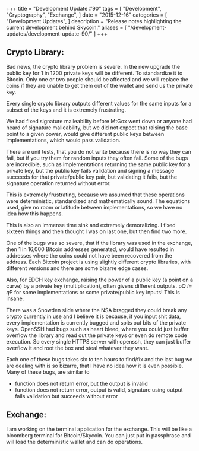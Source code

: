 +++
title = "Development Update #90"
tags = [
    "Development",
    "Cryptography",
    "Exchange",
]
date = "2015-12-16"
categories = [
    "Development Updates",
]
description = "Release notes highlighting the current development behind Skycoin."
aliases = [
	"/development-updates/development-update-90/"
]
+++

## Crypto Library:

Bad news, the crypto library problem is severe. In the new upgrade the public key for 1 in 1200 private keys will be different. To standardize it to Bitcoin. Only one or two people should be affected and we will replace the coins if they are unable to get them out of the wallet and send us the private key.

Every single crypto library outputs different values for the same inputs for a subset of the keys and it is extremely frustrating.

We had fixed signature malleability before MtGox went down or anyone had heard of signature malleability, but we did not expect that raising the base point to a given power, would give different public keys between implementations, which would pass validation.

There are unit tests, that you do not write because there is no way they can fail, but if you try them for random inputs they often fail. Some of the bugs are incredible, such as implementations returning the same public key for a private key, but the public key fails validation and signing a message succeeds for that private/public key pair, but validating it fails, but the signature operation returned without error.

This is extremely frustrating, because we assumed that these operations were deterministic, standardized and mathematically sound. The equations used, give no room or latitude between implementations, so we have no idea how this happens.

This is also an immense time sink and extremely demoralizing. I fixed sixteen things and then thought I was on last one, but then find two more.

One of the bugs was so severe, that if the library was used in the exchange, then 1 in 16,000 Bitcoin addresses generated, would have resulted in addresses where the coins could not have been recovered from the address. Each Bitcoin project is using slightly different crypto libraries, with different versions and there are some bizarre edge cases.

Also, for EDCH key exchange, raising the power of a public key (a point on a curve) by a private key (multiplication), often givens different outputs. p*Q != q*P for some implementations or some private/public key inputs! This is insane.

There was a Snowden slide where the NSA bragged they could break any crypto currently in use and I believe it is because, if you input shit data, every implementation is currently bugged and spits out bits of the private keys. OpenSSH had bugs such as heart bleed, where you could just buffer overflow the library and read out the private keys or even do remote code execution. So every single HTTPS server with openssh, they can just buffer overflow it and root the box and steal whatever they want.

Each one of these bugs takes six to ten hours to find/fix and the last bug we are dealing with is so bizarre, that I have no idea how it is even possible. Many of these bugs, are similar to
- function does not return error, but the output is invalid
- function does not return error, output is valid, signature using output fails validation but succeeds without error

## Exchange:

I am working on the terminal application for the exchange. This will be like a bloomberg terminal for Bitcoin/Skycoin. You can just put in passphrase and will load the deterministic wallet and can do operations.
